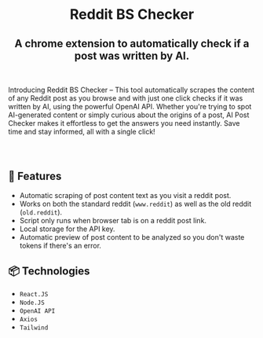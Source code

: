 <h1 align='center'>Reddit BS Checker</h1>
<h2 align='center'>A chrome extension to automatically check if a post was written by AI.</h2>

&nbsp;

<p>Introducing Reddit BS Checker – This tool automatically scrapes the content of any Reddit post as you browse and with just one click checks if it was written by AI, using the powerful OpenAI API. 
  Whether you're trying to spot AI-generated content or simply curious about the origins of a post, AI Post Checker makes it effortless to get the answers you need instantly. Save time and stay informed, all with a single click!</p>
      

&nbsp;


<h1 align='center'>
           

## 🎯 Features
- Automatic scraping of post content text as you visit a reddit post.
- Works on both the standard reddit (`www.reddit`) as well as the old reddit (`old.reddit`).
- Script only runs when browser tab is on a reddit post link.
- Local storage for the API key.
- Automatic preview of post content to be analyzed so you don't waste tokens if there's an error.

## 📦 Technologies
- `React.JS`
- `Node.JS`
- `OpenAI API`
- `Axios`
- `Tailwind`

